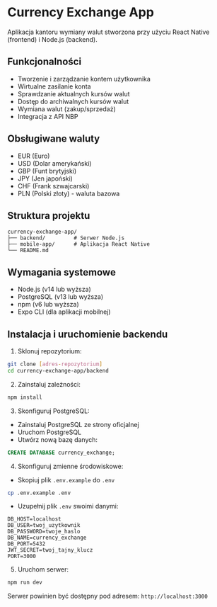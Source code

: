 # Currency Exchange App

Aplikacja kantoru wymiany walut stworzona przy użyciu React Native (frontend) i Node.js (backend).

## Funkcjonalności

- Tworzenie i zarządzanie kontem użytkownika
- Wirtualne zasilanie konta
- Sprawdzanie aktualnych kursów walut
- Dostęp do archiwalnych kursów walut
- Wymiana walut (zakup/sprzedaż)
- Integracja z API NBP

## Obsługiwane waluty

- EUR (Euro)
- USD (Dolar amerykański)
- GBP (Funt brytyjski)
- JPY (Jen japoński)
- CHF (Frank szwajcarski)
- PLN (Polski złoty) - waluta bazowa

## Struktura projektu

```
currency-exchange-app/
├── backend/         # Serwer Node.js
├── mobile-app/      # Aplikacja React Native
└── README.md
```

## Wymagania systemowe

- Node.js (v14 lub wyższa)
- PostgreSQL (v13 lub wyższa)
- npm (v6 lub wyższa)
- Expo CLI (dla aplikacji mobilnej)

## Instalacja i uruchomienie backendu

1. Sklonuj repozytorium:
```bash
git clone [adres-repozytorium]
cd currency-exchange-app/backend
```

2. Zainstaluj zależności:
```bash
npm install
```

3. Skonfiguruj PostgreSQL:
- Zainstaluj PostgreSQL ze strony oficjalnej
- Uruchom PostgreSQL
- Utwórz nową bazę danych:
```sql
CREATE DATABASE currency_exchange;
```

4. Skonfiguruj zmienne środowiskowe:
- Skopiuj plik `.env.example` do `.env`
```bash
cp .env.example .env
```
- Uzupełnij plik `.env` swoimi danymi:
```env
DB_HOST=localhost
DB_USER=twoj_uzytkownik
DB_PASSWORD=twoje_haslo
DB_NAME=currency_exchange
DB_PORT=5432
JWT_SECRET=twoj_tajny_klucz
PORT=3000
```

5. Uruchom serwer:
```bash
npm run dev
```

Serwer powinien być dostępny pod adresem: `http://localhost:3000`